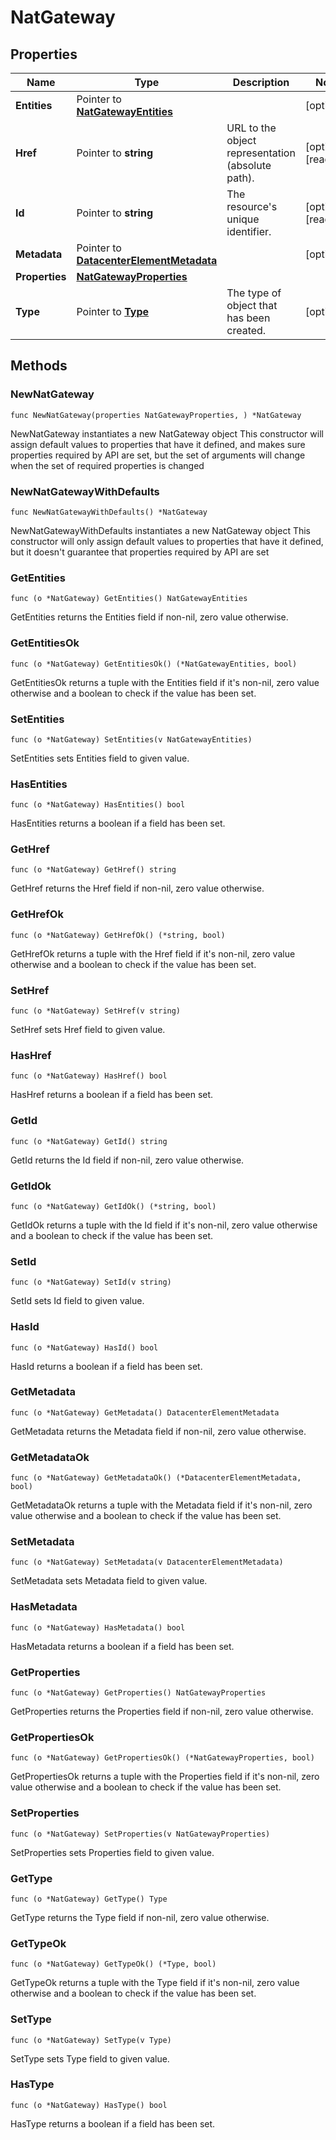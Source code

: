# NatGateway

## Properties

|Name | Type | Description | Notes|
|------------ | ------------- | ------------- | -------------|
|**Entities** | Pointer to [**NatGatewayEntities**](NatGatewayEntities.md) |  | [optional] |
|**Href** | Pointer to **string** | URL to the object representation (absolute path). | [optional] [readonly] |
|**Id** | Pointer to **string** | The resource&#39;s unique identifier. | [optional] [readonly] |
|**Metadata** | Pointer to [**DatacenterElementMetadata**](DatacenterElementMetadata.md) |  | [optional] |
|**Properties** | [**NatGatewayProperties**](NatGatewayProperties.md) |  | |
|**Type** | Pointer to [**Type**](Type.md) | The type of object that has been created. | [optional] |

## Methods

### NewNatGateway

`func NewNatGateway(properties NatGatewayProperties, ) *NatGateway`

NewNatGateway instantiates a new NatGateway object
This constructor will assign default values to properties that have it defined,
and makes sure properties required by API are set, but the set of arguments
will change when the set of required properties is changed

### NewNatGatewayWithDefaults

`func NewNatGatewayWithDefaults() *NatGateway`

NewNatGatewayWithDefaults instantiates a new NatGateway object
This constructor will only assign default values to properties that have it defined,
but it doesn't guarantee that properties required by API are set

### GetEntities

`func (o *NatGateway) GetEntities() NatGatewayEntities`

GetEntities returns the Entities field if non-nil, zero value otherwise.

### GetEntitiesOk

`func (o *NatGateway) GetEntitiesOk() (*NatGatewayEntities, bool)`

GetEntitiesOk returns a tuple with the Entities field if it's non-nil, zero value otherwise
and a boolean to check if the value has been set.

### SetEntities

`func (o *NatGateway) SetEntities(v NatGatewayEntities)`

SetEntities sets Entities field to given value.

### HasEntities

`func (o *NatGateway) HasEntities() bool`

HasEntities returns a boolean if a field has been set.

### GetHref

`func (o *NatGateway) GetHref() string`

GetHref returns the Href field if non-nil, zero value otherwise.

### GetHrefOk

`func (o *NatGateway) GetHrefOk() (*string, bool)`

GetHrefOk returns a tuple with the Href field if it's non-nil, zero value otherwise
and a boolean to check if the value has been set.

### SetHref

`func (o *NatGateway) SetHref(v string)`

SetHref sets Href field to given value.

### HasHref

`func (o *NatGateway) HasHref() bool`

HasHref returns a boolean if a field has been set.

### GetId

`func (o *NatGateway) GetId() string`

GetId returns the Id field if non-nil, zero value otherwise.

### GetIdOk

`func (o *NatGateway) GetIdOk() (*string, bool)`

GetIdOk returns a tuple with the Id field if it's non-nil, zero value otherwise
and a boolean to check if the value has been set.

### SetId

`func (o *NatGateway) SetId(v string)`

SetId sets Id field to given value.

### HasId

`func (o *NatGateway) HasId() bool`

HasId returns a boolean if a field has been set.

### GetMetadata

`func (o *NatGateway) GetMetadata() DatacenterElementMetadata`

GetMetadata returns the Metadata field if non-nil, zero value otherwise.

### GetMetadataOk

`func (o *NatGateway) GetMetadataOk() (*DatacenterElementMetadata, bool)`

GetMetadataOk returns a tuple with the Metadata field if it's non-nil, zero value otherwise
and a boolean to check if the value has been set.

### SetMetadata

`func (o *NatGateway) SetMetadata(v DatacenterElementMetadata)`

SetMetadata sets Metadata field to given value.

### HasMetadata

`func (o *NatGateway) HasMetadata() bool`

HasMetadata returns a boolean if a field has been set.

### GetProperties

`func (o *NatGateway) GetProperties() NatGatewayProperties`

GetProperties returns the Properties field if non-nil, zero value otherwise.

### GetPropertiesOk

`func (o *NatGateway) GetPropertiesOk() (*NatGatewayProperties, bool)`

GetPropertiesOk returns a tuple with the Properties field if it's non-nil, zero value otherwise
and a boolean to check if the value has been set.

### SetProperties

`func (o *NatGateway) SetProperties(v NatGatewayProperties)`

SetProperties sets Properties field to given value.


### GetType

`func (o *NatGateway) GetType() Type`

GetType returns the Type field if non-nil, zero value otherwise.

### GetTypeOk

`func (o *NatGateway) GetTypeOk() (*Type, bool)`

GetTypeOk returns a tuple with the Type field if it's non-nil, zero value otherwise
and a boolean to check if the value has been set.

### SetType

`func (o *NatGateway) SetType(v Type)`

SetType sets Type field to given value.

### HasType

`func (o *NatGateway) HasType() bool`

HasType returns a boolean if a field has been set.



